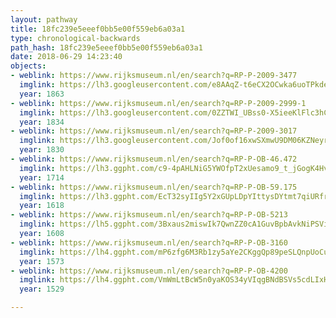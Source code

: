 ```yaml
---
layout: pathway
title: 18fc239e5eeef0bb5e00f559eb6a03a1
type: chronological-backwards
path_hash: 18fc239e5eeef0bb5e00f559eb6a03a1
date: 2018-06-29 14:23:40
objects:
- weblink: https://www.rijksmuseum.nl/en/search?q=RP-P-2009-3477
  imglink: https://lh3.googleusercontent.com/e8AAqZ-t6eCX2OCwka6uoTPkdebZQxULXInvcVYoxd4UBnfzbU3nOj1H7Wc4R2b2zKrxrqccky2le5yK9L4EmVp8_y8=s200
  year: 1863
- weblink: https://www.rijksmuseum.nl/en/search?q=RP-P-2009-2999-1
  imglink: https://lh3.googleusercontent.com/0ZZTWI_UBss0-X5ieeKlFlc3hC9lgNXNFpbW-aUI1Qe9Vtwdv-l1f-STXF3logaZegVqFSkdAir-71H5eO6qXpE3Yg=s200
  year: 1834
- weblink: https://www.rijksmuseum.nl/en/search?q=RP-P-2009-3017
  imglink: https://lh3.googleusercontent.com/Jof0of16xwSXmwU9DM06KZNeyr5uqJmTEDno4tLyzRQbVmG15lb3vyCOXjI4Z8pIw7yhYBoEYQ78pzVde6wzxkRCuWFl=s200
  year: 1830
- weblink: https://www.rijksmuseum.nl/en/search?q=RP-P-OB-46.472
  imglink: https://lh3.ggpht.com/c9-4pAHLNiG5YWOfpT2xUesamo9_t_jGogK4HvXcwLQU2NM7z3cd4umk8wPxYw6-KfwoiKZS8JI0-fMnh0I_IL5sdbM=s200
  year: 1714
- weblink: https://www.rijksmuseum.nl/en/search?q=RP-P-OB-59.175
  imglink: https://lh3.ggpht.com/EcT32syIIg5Y2xGUpLDpYIttysDYtmt7qiURfrtCl9b8jldHcH_1QvE3v2kOlsKqBBYvTkuN6d6bx93ehx-O3Aphow=s200
  year: 1618
- weblink: https://www.rijksmuseum.nl/en/search?q=RP-P-OB-5213
  imglink: https://lh5.ggpht.com/3Bxaus2miswIk7QwnZZ0cA1GuvBpbAvkNiPSViPkgANJ-kJbbep4d2QhCOClbmipILxEyKhJ5wc6ukcC96siECe2DQ=s200
  year: 1608
- weblink: https://www.rijksmuseum.nl/en/search?q=RP-P-OB-3160
  imglink: https://lh4.ggpht.com/mP6zfg6M3Rb1zy5aYe2CKggQp89peSLQnpUoCuvVY-jsJlUnNDgyaI7gSFli4QnAvp2I7svWodv6hW1R6ixn7bAJuPE=s200
  year: 1573
- weblink: https://www.rijksmuseum.nl/en/search?q=RP-P-OB-4200
  imglink: https://lh4.ggpht.com/VmWmLtBcW5n0yaKOS34yVIqgBNdBSVs5cdLIxHmMul__YVvcQiRgEyVhm6gwNxZz3xXlJgHPgRA8Red7JMU78-YO8Do=s200
  year: 1529

---
```

